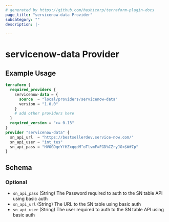 ```yaml
---
# generated by https://github.com/hashicorp/terraform-plugin-docs
page_title: "servicenow-data Provider"
subcategory: ""
description: |-
  
---
```


# servicenow-data Provider



## Example Usage

```terraform
terraform {
  required_providers {
    servicenow-data = {
      source  = "local/providers/servicenow-data"
      version = "1.0.0"
    }
    # add other providers here
  }
  required_version = ">= 0.13"
}
provider "servicenow-data" {
  sn_api_url  = "https://bestsellerdev.service-now.com/"
  sn_api_user = "int_tes"
  sn_api_pass = "HVOGOqeYfHZxqqdM^oTlvmF=FGD%CZryJG<$W#7p"
}
```

<!-- schema generated by tfplugindocs -->
## Schema

### Optional

- `sn_api_pass` (String) The Password required to auth to the SN table API using basic auth
- `sn_api_url` (String) The URL to the SN table using basic auth
- `sn_api_user` (String) The user required to auth to the SN table API using basic auth
